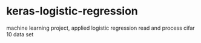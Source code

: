 # keras-logistic-regression
machine learning project, applied logistic regression read and process cifar 10 data set
